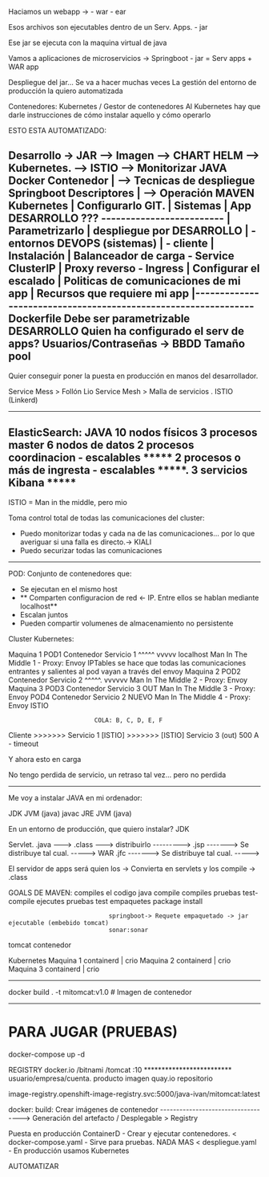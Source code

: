 Haciamos un webapp ->
    - war
    - ear

Esos archivos son ejecutables dentro de un Serv. Apps. 
    - jar
    
Ese jar se ejecuta con la maquina virtual de java

Vamos a aplicaciones de microservicios -> Springboot
    - jar = Serv apps + WAR app
    
Despliegue del jar... Se va a hacer muchas veces
La gestión del entorno de producción la quiero automatizada

Contenedores: Kubernetes / Gestor de contenedores
Al Kubernetes hay que darle instrucciones de cómo instalar aquello y cómo operarlo

ESTO ESTA AUTOMATIZADO: 

Desarrollo   ->    JAR  -->  Imagen       --> CHART HELM    --> Kubernetes. --> ISTIO --> Monitorizar
 JAVA             Docker     Contenedor                         |                     --> Tecnicas de despliegue
    Springboot               Descriptores                       |                     --> Operación
 MAVEN                       Kubernetes                         |               Configurarlo
 GIT.                                                           |                   Sistemas 
                                                                |                   App         DESARROLLO ???
                                                                -------------------------
                        |                     Parametrizarlo
                        |                     despliegue por                DESARROLLO
                        |                        - entornos                 DEVOPS (sistemas)
                        |                        - cliente
                        |     Instalación
                        |     Balanceador de carga - Service ClusterIP
                        |     Proxy reverso        - Ingress
                        |     Configurar el escalado
                        |     Politicas de comunicaciones de mi app
                        |     Recursos que requiere mi app
                        |---------------------------------------------------------------
                Dockerfile
                Debe ser parametrizable
                                                            DESARROLLO
 Quien ha configurado el serv de apps?
 Usuarios/Contraseñas -> BBDD
 Tamaño pool
 -----------------------------------------------------------------------------
 Quier conseguir poner la puesta en producción en manos del desarrollador.
 
 
 
 Service Mess       >   Follón Lio
    Service Mesh    >   Malla de servicios . ISTIO (Linkerd)
    
------------
ElasticSearch: JAVA
10 nodos físicos
3 procesos master
6 nodos de datos
2 procesos coordinacion - escalables      *****
2 procesos o más de ingresta - escalables *****.   3 servicios
Kibana                                    *****
----------------------------

ISTIO = Man in the middle, pero mio

Toma control total de todas las comunicaciones del cluster:
- Puedo monitorizar todas y cada na de las comunicaciones... 
    por lo que averiguar si una falla es directo.-> KIALI
- Puedo securizar todas las comunicaciones
 
----------------------------

POD: Conjunto de contenedores que:
- Se ejecutan en el mismo host
- ** Comparten configuracion de red <- IP. Entre ellos se hablan mediante localhost**
- Escalan juntos
- Pueden compartir volumenes de almacenamiento no persistente

Cluster Kubernetes:

Maquina 1
    POD1
        Contenedor Servicio 1
            ^^^^^ vvvvv localhost
        Man In The Middle 1 - Proxy: Envoy
        IPTables se hace que todas las comunicaciones entrantes y salientes al pod vayan a través del envoy
Maquina 2
    POD2
        Contenedor Servicio 2
            ^^^^^. vvvvvv
        Man In The Middle 2 - Proxy: Envoy
Maquina 3
    POD3
        Contenedor Servicio 3                   OUT
        Man In The Middle 3 - Proxy: Envoy
    POD4
        Contenedor Servicio 2 NUEVO
        Man In The Middle 4 - Proxy: Envoy
    ISTIO


                            COLA: B, C, D, E, F
Cliente >>>>>>>  Servicio 1 [ISTIO] >>>>>>> [ISTIO] Servicio 3 (out)
          500                       A - timeout
                                    
Y ahora esto en carga

No tengo perdida de servicio, un retraso tal vez... pero no perdida 


----


Me voy a instalar JAVA en mi ordenador:

JDK     JVM (java)  javac
JRE     JVM (java)

En un entorno de producción, que quiero instalar?
JDK

Servlet.  .java ---> .class ---> distribuirlo --------->
          .jsp  -------> Se distribuye tal cual.  ----->    WAR
          .jfc  -------> Se distribuye tal cual.  ----->
          
El servidor de apps será quien los -> Convierta en servlets y los compile -> .class


GOALS DE MAVEN:
compiles el codigo java         compile
compiles pruebas                test-compile
ejecutes pruebas                test
empaquetes                      package
                                install
                                
                                springboot-> Requete empaquetado -> jar ejecutable (embebido tomcat)
                                sonar:sonar
                                
tomcat contenedor


Kubernetes
    Maquina 1
        containerd | crio
    Maquina 2
        containerd | crio
    Maquina 3
        containerd | crio

---
docker build . -t mitomcat:v1.0    # Imagen de contenedor

---
# PARA JUGAR (PRUEBAS)
docker-compose up -d 


REGISTRY
docker.io        /bitnami        /tomcat         :10
                *************************
          usuario/empresa/cuenta.   producto     imagen
quay.io                repositorio 


image-registry.openshift-image-registry.svc:5000/java-ivan/mitomcat:latest

docker:
    build: Crear imágenes de contenedor
    -----------------------------------> Generación del artefacto / Desplegable > Registry
    
Puesta en producción
    ContainerD  - Crear y ejecutar contenedores.      < docker-compose.yaml - Sirve para pruebas. NADA MAS
                                                      < despliegue.yaml - En producción usamos Kubernetes

AUTOMATIZAR
